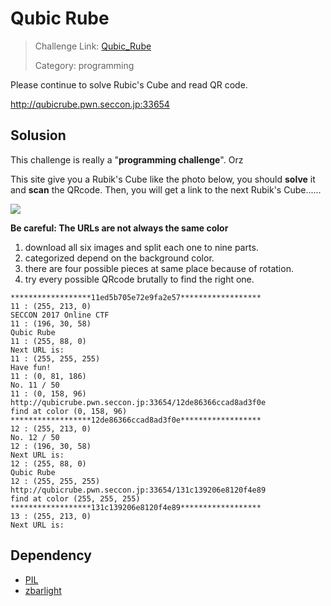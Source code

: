 # Qubic Rube

> Challenge Link: [Qubic_Rube](https://score-quals.seccon.jp/question/1a33d91bd704cbbc91e11b42bb27dba7812399ec)
>
> Category: programming

Please continue to solve Rubic's Cube and read QR code.

http://qubicrube.pwn.seccon.jp:33654

## Solusion

This challenge is really a "**programming challenge**". Orz

This site give you a Rubik's Cube like the photo below, you should **solve** it and **scan** the QRcode. Then, you will get a link to the next Rubik's Cube......

![](https://i.imgur.com/MFFWlPd.png)

**Be careful: The URLs are not always the same color**

1. download all six images and split each one to nine parts.
2. categorized depend on the background color.
3. there are four possible pieces at same place because of rotation.
4. try every possible QRcode brutally to find the right one.

```
******************11ed5b705e72e9fa2e57******************
11 : (255, 213, 0)
SECCON 2017 Online CTF                                   
11 : (196, 30, 58)
Qubic Rube                                               
11 : (255, 88, 0)
Next URL is:                                             
11 : (255, 255, 255)
Have fun!                                                
11 : (0, 81, 186)
No. 11 / 50                                              
11 : (0, 158, 96)
http://qubicrube.pwn.seccon.jp:33654/12de86366ccad8ad3f0e
find at color (0, 158, 96)
******************12de86366ccad8ad3f0e******************
12 : (255, 213, 0)
No. 12 / 50                                              
12 : (196, 30, 58)
Next URL is:                                             
12 : (255, 88, 0)
Qubic Rube                                               
12 : (255, 255, 255)
http://qubicrube.pwn.seccon.jp:33654/131c139206e8120f4e89
find at color (255, 255, 255)
******************131c139206e8120f4e89******************
13 : (255, 213, 0)
Next URL is:
```

## Dependency

- [PIL](http://www.pythonware.com/products/pil/)
- [zbarlight](https://github.com/Polyconseil/zbarlight)